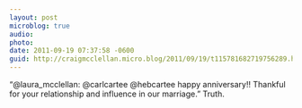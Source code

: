 ```yaml
---
layout: post
microblog: true
audio: 
photo: 
date: 2011-09-19 07:37:58 -0600
guid: http://craigmcclellan.micro.blog/2011/09/19/t115781682719756289.html
---
```

“@laura_mcclellan: @carlcartee @hebcartee happy anniversary!! Thankful for your relationship and influence in our marriage.” Truth.
